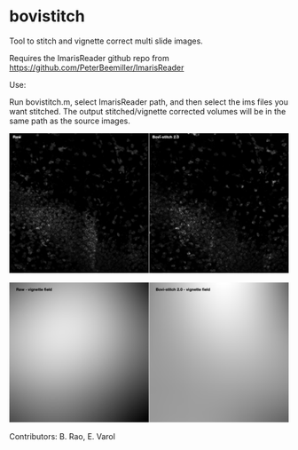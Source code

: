 # bovistitch


Tool to stitch and vignette correct multi slide images.

Requires the ImarisReader github repo from https://github.com/PeterBeemiller/ImarisReader

Use:

Run bovistitch.m, select ImarisReader path, and then select the ims files you want stitched. The output stitched/vignette corrected volumes will be in the same path as the source images.

![Demo](https://github.com/evarol/bovistitch/blob/master/fig_4.png)

![Demo](https://github.com/evarol/bovistitch/blob/master/fig_5.png)

Contributors: B. Rao, E. Varol
